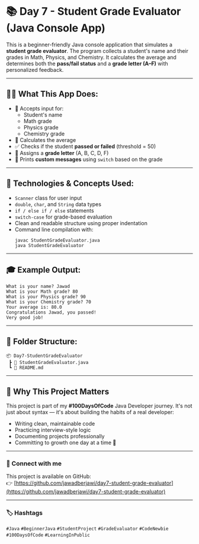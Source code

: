 # 📚 Day 7 - Student Grade Evaluator (Java Console App)

This is a beginner-friendly Java console application that simulates a **student grade evaluator**. The program collects a student's name and their grades in Math, Physics, and Chemistry. It calculates the average and determines both the **pass/fail status** and a **grade letter (A–F)** with personalized feedback.

---

## 👨‍💻 What This App Does:

- 🧠 Accepts input for:
  - Student's name
  - Math grade
  - Physics grade
  - Chemistry grade
- 🧮 Calculates the average
- ✅ Checks if the student **passed or failed** (threshold = 50)
- 🎯 Assigns a **grade letter** (A, B, C, D, F)
- 💬 Prints **custom messages** using `switch` based on the grade

---

## 🧪 Technologies & Concepts Used:

- `Scanner` class for user input  
- `double`, `char`, and `String` data types  
- `if / else if / else` statements  
- `switch-case` for grade-based evaluation  
- Clean and readable structure using proper indentation  
- Command line compilation with:
  ```
  javac StudentGradeEvaluator.java
  java StudentGradeEvaluator
  ```

---

## 🎓 Example Output:

```
What is your name? Jawad  
What is your Math grade? 80  
What is your Physics grade? 90  
What is your Chemistry grade? 70  
Your average is: 80.0  
Congratulations Jawad, you passed!  
Very good job!
```

---

## 📁 Folder Structure:

```
📦 Day7-StudentGradeEvaluator  
 ┣ 📄 StudentGradeEvaluator.java  
 ┗ 📄 README.md
```

---

## 🚀 Why This Project Matters

This project is part of my **#100DaysOfCode** Java Developer journey. It's not just about syntax — it's about building the habits of a real developer:

- Writing clean, maintainable code  
- Practicing interview-style logic  
- Documenting projects professionally  
- Committing to growth one day at a time 💪

---

### 🔗 Connect with me

This project is available on GitHub:  
👉 [https://github.com/jawadberjawi/day7-student-grade-evaluator](https://github.com/jawadberjawi/day7-student-grade-evaluator)

---

### 🏷️ Hashtags

`#Java` `#BeginnerJava` `#StudentProject` `#GradeEvaluator` `#CodeNewbie` `#100DaysOfCode` `#LearningInPublic`

